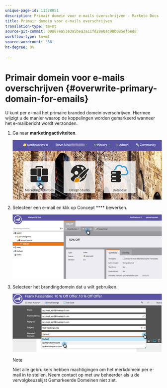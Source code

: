 ```yaml
---
unique-page-id: 11378051
description: Primair domein voor e-mails overschrijven - Marketo Docs - Productdocumentatie
title: Primair domein voor e-mails overschrijven
translation-type: tm+mt
source-git-commit: 00887ea53e395bea3a11fd28e0ac98b085ef6ed8
workflow-type: tm+mt
source-wordcount: '88'
ht-degree: 0%

---
```



# Primair domein voor e-mails overschrijven {#overwrite-primary-domain-for-emails}

U kunt per e-mail het primaire branded domein overschrijven. Hiermee wijzigt u de manier waarop de koppelingen worden gemarkeerd wanneer het e-mailbericht wordt verzonden.

1. Ga naar **marketingactiviteiten**.

   ![](assets/login-marketing-activities.png)

1. Selecteer een e-mail en klik op Concept **** bewerken.

   ![](assets/image2016-8-26-11-3a48-3a7.png)

1. Selecteer het brandingdomein dat u wilt gebruiken.

   ![](assets/image2016-8-12-11-3a5-3a29.png)

   >[!NOTE]
   >
   >Niet alle gebruikers hebben machtigingen om het merkdomein per e-mail in te stellen. Neem contact op met uw beheerder als u de vervolgkeuzelijst Gemarkeerde Domeinen niet ziet.

